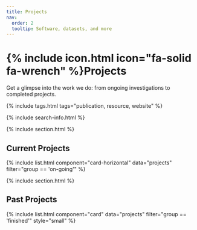 ```yaml
---
title: Projects
nav:
  order: 2
  tooltip: Software, datasets, and more
---
```


# {% include icon.html icon="fa-solid fa-wrench" %}Projects

Get a glimpse into the work we do: from ongoing investigations to completed projects.

{% include tags.html tags="publication, resource, website" %}

{% include search-info.html %}

{% include section.html %}

## Current Projects

{% include list.html component="card-horizontal" data="projects" filter="group == 'on-going'" %}

{% include section.html %}

## Past Projects

{% include list.html component="card" data="projects" filter="group == 'finished'" style="small" %}
